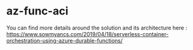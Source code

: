 # az-func-aci

You can find more details around the solution and its architecture here : https://www.sowmyancs.com/2019/04/18/serverless-container-orchestration-using-azure-durable-functions/
